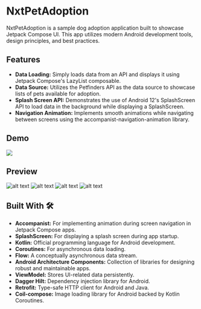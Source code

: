# NxtPetAdoption

NxtPetAdoption is a sample dog adoption application built to showcase Jetpack Compose UI. This app utilizes modern Android development tools, design principles, and best practices.

## Features

- **Data Loading:** Simply loads data from an API and displays it using Jetpack Compose's LazyList composable.
- **Data Source:** Utilizes the Petfinders API as the data source to showcase lists of pets available for adoption.
- **Splash Screen API:** Demonstrates the use of Android 12's SplashScreen API to load data in the background while displaying a SplashScreen.
- **Navigation Animation:** Implements smooth animations while navigating between screens using the accompanist-navigation-animation library.

## Demo
![](https://github.com/nxtgencat/NxtPetAdoption/blob/6dce41933fe1a65006c0e37a531ab096e0f73f62/demo.gif)

## Preview
![alt text](https://github.com/nxtgencat/NxtPetAdoption/blob/8b59d05ca23961f04f1c55b1b536ba6149d2f0f0/home.png "Home")
![alt text](https://github.com/nxtgencat/NxtPetAdoption/blob/8b59d05ca23961f04f1c55b1b536ba6149d2f0f0/home_night.png "Home Night")
![alt text](https://github.com/nxtgencat/NxtPetAdoption/blob/8b59d05ca23961f04f1c55b1b536ba6149d2f0f0/details.png "Details")
![alt text](https://github.com/nxtgencat/NxtPetAdoption/blob/8b59d05ca23961f04f1c55b1b536ba6149d2f0f0/details_night.png "Details Night")

## Built With 🛠

- **Accompanist:** For implementing animation during screen navigation in Jetpack Compose apps.
- **SplashScreen:** For displaying a splash screen during app startup.
- **Kotlin:** Official programming language for Android development.
- **Coroutines:** For asynchronous data loading.
- **Flow:** A conceptually asynchronous data stream.
- **Android Architecture Components:** Collection of libraries for designing robust and maintainable apps.
- **ViewModel:** Stores UI-related data persistently.
- **Dagger Hilt:** Dependency injection library for Android.
- **Retrofit:** Type-safe HTTP client for Android and Java.
- **Coil-compose:** Image loading library for Android backed by Kotlin Coroutines.
